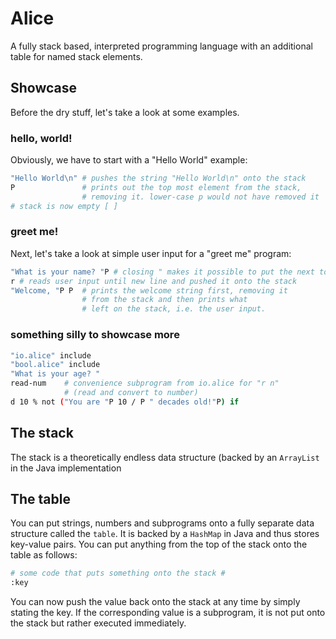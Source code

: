 # Alice
A fully stack based, interpreted programming language with an additional table for named stack elements.

## Showcase
Before the dry stuff, let's take a look at some examples.

### hello, world!
Obviously, we have to start with a "Hello World" example:
```bash
"Hello World\n" # pushes the string "Hello World\n" onto the stack
P               # prints out the top most element from the stack,
                # removing it. lower-case p would not have removed it
# stack is now empty [ ]
```
### greet me!
Next, let's take a look at simple user input for a "greet me" program:
```bash
"What is your name? "P # closing " makes it possible to put the next token without white spaces
r # reads user input until new line and pushed it onto the stack
"Welcome, "P P  # prints the welcome string first, removing it
                # from the stack and then prints what
                # left on the stack, i.e. the user input.
```
### something silly to showcase more
```bash
"io.alice" include
"bool.alice" include
"What is your age? "
read-num    # convenience subprogram from io.alice for "r n"
            # (read and convert to number)
d 10 % not ("You are "P 10 / P " decades old!"P) if
```

## The stack
The stack is a theoretically endless data structure (backed by an `ArrayList` in the Java implementation

## The table
You can put strings, numbers and subprograms onto a fully separate data structure called the `table`.
It is backed by a `HashMap` in Java and thus stores key-value pairs. You can put anything from the top
of the stack onto the table as follows:
```bash
# some code that puts something onto the stack #
:key
```
You can now push the value back onto the stack at any time by simply stating the key. If the corresponding value
is a subprogram, it is not put onto the stack but rather executed immediately.
